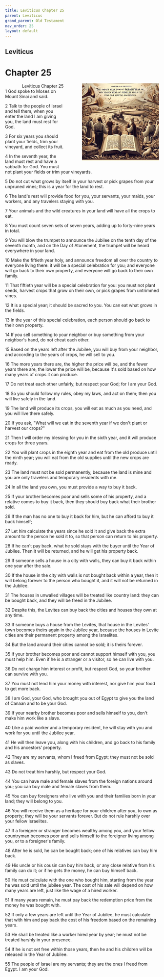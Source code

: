 ```yaml
---
title: Leviticus Chapter 25
parent: Leviticus
grand_parent: Old Testament
nav_order: 25
layout: default
---
```


## Leviticus

# Chapter 25

<div style="clear: both; text-align: right;">
    <div style="max-width: 50%; height: auto; float: right; margin: 0 0 10px 10px; padding-left: 10%;">
        <img src="/assets/Image/Leviticus/500/25.jpg" alt="Leviticus Chapter 25" class="chapter-image">
    </div>
    <figcaption style="font-size: 14px; text-align: right;">Leviticus Chapter 25</figcaption>
</div>
1 God spoke to Moses on Mount Sinai and said.

2 Talk to the people of Israel and tell them, when you enter the land I am giving you, the land must rest for God.

3 For six years you should plant your fields, trim your vineyard, and collect its fruit.

4 In the seventh year, the land must rest and have a sabbath for God. You must not plant your fields or trim your vineyards.

5 Do not cut what grows by itself in your harvest or pick grapes from your unpruned vines; this is a year for the land to rest.

6 The land's rest will provide food for you, your servants, your maids, your workers, and any travelers staying with you.

7 Your animals and the wild creatures in your land will have all the crops to eat.

8 You must count seven sets of seven years, adding up to forty-nine years in total.

9 You will blow the trumpet to announce the Jubilee on the tenth day of the seventh month, and on the Day of Atonement, the trumpet will be heard everywhere in your land.

10 Make the fiftieth year holy, and announce freedom all over the country to everyone living there: it will be a special celebration for you; and everyone will go back to their own property, and everyone will go back to their own family.

11 That fiftieth year will be a special celebration for you: you must not plant seeds, harvest crops that grow on their own, or pick grapes from untrimmed vines.

12 It is a special year; it should be sacred to you. You can eat what grows in the fields.

13 In the year of this special celebration, each person should go back to their own property.

14 If you sell something to your neighbor or buy something from your neighbor's hand, do not cheat each other.

15 Based on the years left after the Jubilee, you will buy from your neighbor, and according to the years of crops, he will sell to you.

16 The more years there are, the higher the price will be, and the fewer years there are, the lower the price will be, because it's sold based on how many years of crops it can produce.

17 Do not treat each other unfairly, but respect your God; for I am your God.

18 So you should follow my rules, obey my laws, and act on them; then you will live safely in the land.

19 The land will produce its crops, you will eat as much as you need, and you will live there safely.

20 If you ask, "What will we eat in the seventh year if we don't plant or harvest our crops?"

21 Then I will order my blessing for you in the sixth year, and it will produce crops for three years.

22 You will plant crops in the eighth year and eat from the old produce until the ninth year; you will eat from the old supplies until the new crops are ready.

23 The land must not be sold permanently, because the land is mine and you are only travelers and temporary residents with me.

24 In all the land you own, you must provide a way to buy it back.

25 If your brother becomes poor and sells some of his property, and a relative comes to buy it back, then they should buy back what their brother sold.

26 If the man has no one to buy it back for him, but he can afford to buy it back himself;

27 Let him calculate the years since he sold it and give back the extra amount to the person he sold it to, so that person can return to his property.

28 If he can't pay back, what he sold stays with the buyer until the Year of Jubilee. Then it will be returned, and he will get his property back.

29 If someone sells a house in a city with walls, they can buy it back within one year after the sale.

30 If the house in the city with walls is not bought back within a year, then it will belong forever to the person who bought it, and it will not be returned in the Jubilee.

31 The houses in unwalled villages will be treated like country land: they can be bought back, and they will be freed in the Jubilee.

32 Despite this, the Levites can buy back the cities and houses they own at any time.

33 If someone buys a house from the Levites, that house in the Levites' town becomes theirs again in the Jubilee year, because the houses in Levite cities are their permanent property among the Israelites.

34 But the land around their cities cannot be sold; it is theirs forever.

35 If your brother becomes poor and cannot support himself with you, you must help him. Even if he is a stranger or a visitor, so he can live with you.

36 Do not charge him interest or profit, but respect God, so your brother can survive with you.

37 You must not lend him your money with interest, nor give him your food to get more back.

38 I am God, your God, who brought you out of Egypt to give you the land of Canaan and to be your God.

39 If your nearby brother becomes poor and sells himself to you, don't make him work like a slave.

40 Like a paid worker and a temporary resident, he will stay with you and work for you until the Jubilee year.

41 He will then leave you, along with his children, and go back to his family and his ancestors' property.

42 They are my servants, whom I freed from Egypt; they must not be sold as slaves.

43 Do not treat him harshly, but respect your God.

44 You can have male and female slaves from the foreign nations around you; you can buy male and female slaves from them.

45 You can buy foreigners who live with you and their families born in your land; they will belong to you.

46 You will receive them as a heritage for your children after you, to own as property; they will be your servants forever. But do not rule harshly over your fellow Israelites.

47 If a foreigner or stranger becomes wealthy among you, and your fellow countryman becomes poor and sells himself to the foreigner living among you, or to a foreigner's family.

48 After he is sold, he can be bought back; one of his relatives can buy him back.

49 His uncle or his cousin can buy him back, or any close relative from his family can do it; or if he gets the money, he can buy himself back.

50 He must calculate with the one who bought him, starting from the year he was sold until the jubilee year. The cost of his sale will depend on how many years are left, just like the wage of a hired worker.

51 If many years remain, he must pay back the redemption price from the money he was bought with.

52 If only a few years are left until the Year of Jubilee, he must calculate that with him and pay back the cost of his freedom based on the remaining years.

53 He shall be treated like a worker hired year by year; he must not be treated harshly in your presence.

54 If he is not set free within those years, then he and his children will be released in the Year of Jubilee.

55 The people of Israel are my servants; they are the ones I freed from Egypt. I am your God.


